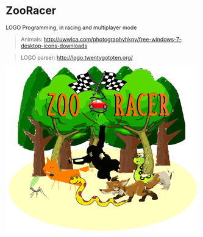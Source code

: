 # ZooRacer
LOGO Programming, in racing and multiplayer mode

> Animals: http://uwwlca.com/photographyhkpy/free-windows-7-desktop-icons-downloads

> LOGO parser: http://logo.twentygototen.org/

![cover](https://raw.githubusercontent.com/amharfm/zooracer/master/img/logo.png)
